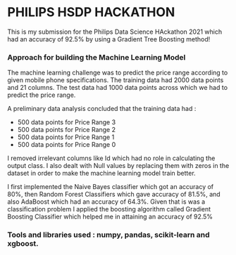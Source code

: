 # PHILIPS HSDP HACKATHON
This is my submission for the Philips Data Science HAckathon 2021 which had an accuracy of 92.5% by using a Gradient Tree Boosting method!

### Approach for building the Machine Learning Model
The machine learning challenge was to predict the price range according to given mobile phone specifications. The training data had 2000 data points and 21 columns. 
The test data had 1000 data points across which we had to predict the price range.

A preliminary data analysis concluded that the training data had :

* 500 data points for Price Range 3
* 500 data points for Price Range 2
* 500 data points for Price Range 1
* 500 data points for Price Range 0

I removed irrelevant columns like Id which had no role in calculating the output class.
I also dealt with Null values by replacing them with zeros in the dataset in order to make the machine learning model train better.

I first implemented the Naive Bayes classifier which got an accuracy of 80%, then Random Forest Classifiers which gave accuracy of 81.5%, and also AdaBoost which had an accuracy of 64.3%.
Given that is was a classification problem I applied the boosting algorithm called Gradient Boosting Classifier which helped me in attaining an accuracy of 92.5%

### Tools and libraries used : numpy, pandas, scikit-learn and xgboost.
